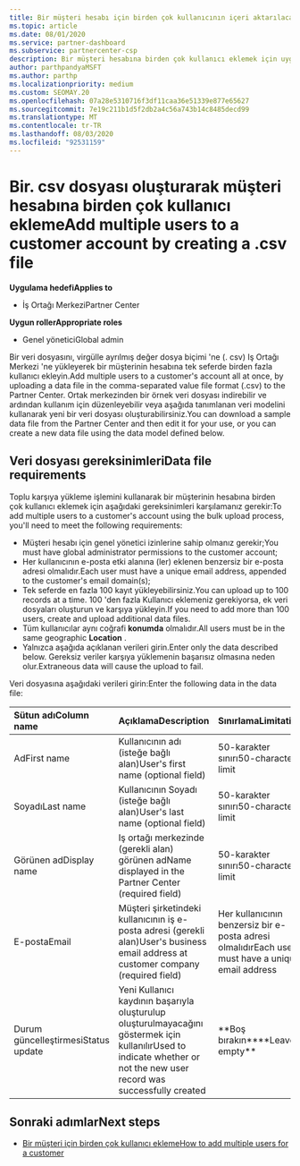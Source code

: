 ```yaml
---
title: Bir müşteri hesabı için birden çok kullanıcının içeri aktarılacağı. csv dosyası alanları
ms.topic: article
ms.date: 08/01/2020
ms.service: partner-dashboard
ms.subservice: partnercenter-csp
description: Bir müşteri hesabına birden çok kullanıcı eklemek için uygun alanlara sahip bir virgülle ayrılmış değer (. csv) dosyası oluşturun.
author: parthpandyaMSFT
ms.author: parthp
ms.localizationpriority: medium
ms.custom: SEOMAY.20
ms.openlocfilehash: 07a28e5310716f3df11caa36e51339e877e65627
ms.sourcegitcommit: 7e19c211b1d5f2db2a4c56a743b14c8485decd99
ms.translationtype: MT
ms.contentlocale: tr-TR
ms.lasthandoff: 08/03/2020
ms.locfileid: "92531159"
---
```

# <a name="add-multiple-users-to-a-customer-account-by-creating-a-csv-file"></a><span data-ttu-id="a1d58-103">Bir. csv dosyası oluşturarak müşteri hesabına birden çok kullanıcı ekleme</span><span class="sxs-lookup"><span data-stu-id="a1d58-103">Add multiple users to a customer account by creating a .csv file</span></span>

<span data-ttu-id="a1d58-104">**Uygulama hedefi**</span><span class="sxs-lookup"><span data-stu-id="a1d58-104">**Applies to**</span></span>

- <span data-ttu-id="a1d58-105">İş Ortağı Merkezi</span><span class="sxs-lookup"><span data-stu-id="a1d58-105">Partner Center</span></span>

<span data-ttu-id="a1d58-106">**Uygun roller**</span><span class="sxs-lookup"><span data-stu-id="a1d58-106">**Appropriate roles**</span></span>

- <span data-ttu-id="a1d58-107">Genel yönetici</span><span class="sxs-lookup"><span data-stu-id="a1d58-107">Global admin</span></span>

<span data-ttu-id="a1d58-108">Bir veri dosyasını, virgülle ayrılmış değer dosya biçimi 'ne (. csv) Iş Ortağı Merkezi 'ne yükleyerek bir müşterinin hesabına tek seferde birden fazla kullanıcı ekleyin.</span><span class="sxs-lookup"><span data-stu-id="a1d58-108">Add multiple users to a customer's account all at once, by uploading a data file in the comma-separated value file format (.csv) to the Partner Center.</span></span> <span data-ttu-id="a1d58-109">Ortak merkezinden bir örnek veri dosyası indirebilir ve ardından kullanım için düzenleyebilir veya aşağıda tanımlanan veri modelini kullanarak yeni bir veri dosyası oluşturabilirsiniz.</span><span class="sxs-lookup"><span data-stu-id="a1d58-109">You can download a sample data file from the Partner Center and then edit it for your use, or you can create a new data file using the data model defined below.</span></span>

## <a name="data-file-requirements"></a><a href="" id="creatingtheimportcsvfile"></a><span data-ttu-id="a1d58-110">Veri dosyası gereksinimleri</span><span class="sxs-lookup"><span data-stu-id="a1d58-110">Data file requirements</span></span>

<span data-ttu-id="a1d58-111">Toplu karşıya yükleme işlemini kullanarak bir müşterinin hesabına birden çok kullanıcı eklemek için aşağıdaki gereksinimleri karşılamanız gerekir:</span><span class="sxs-lookup"><span data-stu-id="a1d58-111">To add multiple users to a customer's account using the bulk upload process, you'll need to meet the following requirements:</span></span>

- <span data-ttu-id="a1d58-112">Müşteri hesabı için genel yönetici izinlerine sahip olmanız gerekir;</span><span class="sxs-lookup"><span data-stu-id="a1d58-112">You must have global administrator permissions to the customer account;</span></span>
- <span data-ttu-id="a1d58-113">Her kullanıcının e-posta etki alanına (ler) eklenen benzersiz bir e-posta adresi olmalıdır.</span><span class="sxs-lookup"><span data-stu-id="a1d58-113">Each user must have a unique email address, appended to the customer's email domain(s);</span></span>
- <span data-ttu-id="a1d58-114">Tek seferde en fazla 100 kayıt yükleyebilirsiniz.</span><span class="sxs-lookup"><span data-stu-id="a1d58-114">You can upload up to 100 records at a time.</span></span> <span data-ttu-id="a1d58-115">100 'den fazla Kullanıcı eklemeniz gerekiyorsa, ek veri dosyaları oluşturun ve karşıya yükleyin.</span><span class="sxs-lookup"><span data-stu-id="a1d58-115">If you need to add more than 100 users, create and upload additional data files.</span></span>
- <span data-ttu-id="a1d58-116">Tüm kullanıcılar aynı coğrafi **konumda** olmalıdır.</span><span class="sxs-lookup"><span data-stu-id="a1d58-116">All users must be in the same geographic **Location** .</span></span>
- <span data-ttu-id="a1d58-117">Yalnızca aşağıda açıklanan verileri girin.</span><span class="sxs-lookup"><span data-stu-id="a1d58-117">Enter only the data described below.</span></span> <span data-ttu-id="a1d58-118">Gereksiz veriler karşıya yüklemenin başarısız olmasına neden olur.</span><span class="sxs-lookup"><span data-stu-id="a1d58-118">Extraneous data will cause the upload to fail.</span></span>

<span data-ttu-id="a1d58-119">Veri dosyasına aşağıdaki verileri girin:</span><span class="sxs-lookup"><span data-stu-id="a1d58-119">Enter the following data in the data file:</span></span>

| <span data-ttu-id="a1d58-120">**Sütun adı**</span><span class="sxs-lookup"><span data-stu-id="a1d58-120">**Column name**</span></span> | <span data-ttu-id="a1d58-121">**Açıklama**</span><span class="sxs-lookup"><span data-stu-id="a1d58-121">**Description**</span></span>  | <span data-ttu-id="a1d58-122">**Sınırlama**</span><span class="sxs-lookup"><span data-stu-id="a1d58-122">**Limitation**</span></span>  |
|:-------- |:------  |:----- |
| <span data-ttu-id="a1d58-123">Ad</span><span class="sxs-lookup"><span data-stu-id="a1d58-123">First name</span></span>  | <span data-ttu-id="a1d58-124">Kullanıcının adı (isteğe bağlı alan)</span><span class="sxs-lookup"><span data-stu-id="a1d58-124">User's first name (optional field)</span></span>  | <span data-ttu-id="a1d58-125">50-karakter sınırı</span><span class="sxs-lookup"><span data-stu-id="a1d58-125">50-character limit</span></span>  |
| <span data-ttu-id="a1d58-126">Soyadı</span><span class="sxs-lookup"><span data-stu-id="a1d58-126">Last name</span></span>  | <span data-ttu-id="a1d58-127">Kullanıcının Soyadı (isteğe bağlı alan)</span><span class="sxs-lookup"><span data-stu-id="a1d58-127">User's last name (optional field)</span></span>  | <span data-ttu-id="a1d58-128">50-karakter sınırı</span><span class="sxs-lookup"><span data-stu-id="a1d58-128">50-character limit</span></span>  |
| <span data-ttu-id="a1d58-129">Görünen ad</span><span class="sxs-lookup"><span data-stu-id="a1d58-129">Display name</span></span>    | <span data-ttu-id="a1d58-130">Iş ortağı merkezinde (gerekli alan) görünen ad</span><span class="sxs-lookup"><span data-stu-id="a1d58-130">Name displayed in the Partner Center (required field)</span></span>                            | <span data-ttu-id="a1d58-131">50-karakter sınırı</span><span class="sxs-lookup"><span data-stu-id="a1d58-131">50-character limit</span></span>                         |
| <span data-ttu-id="a1d58-132">E-posta</span><span class="sxs-lookup"><span data-stu-id="a1d58-132">Email</span></span>   | <span data-ttu-id="a1d58-133">Müşteri şirketindeki kullanıcının iş e-posta adresi (gerekli alan)</span><span class="sxs-lookup"><span data-stu-id="a1d58-133">User's business email address at customer company (required field)</span></span>           | <span data-ttu-id="a1d58-134">Her kullanıcının benzersiz bir e-posta adresi olmalıdır</span><span class="sxs-lookup"><span data-stu-id="a1d58-134">Each user must have a unique email address</span></span> |
| <span data-ttu-id="a1d58-135">Durum güncelleştirmesi</span><span class="sxs-lookup"><span data-stu-id="a1d58-135">Status update</span></span>   | <span data-ttu-id="a1d58-136">Yeni Kullanıcı kaydının başarıyla oluşturulup oluşturulmayacağını göstermek için kullanılır</span><span class="sxs-lookup"><span data-stu-id="a1d58-136">Used to indicate whether or not the new user record was successfully created</span></span> | <span data-ttu-id="a1d58-137">\*\*Boş bırakın\*\*</span><span class="sxs-lookup"><span data-stu-id="a1d58-137">\*\*Leave empty\*\*</span></span>                        |

## <a name="next-steps"></a><span data-ttu-id="a1d58-138">Sonraki adımlar</span><span class="sxs-lookup"><span data-stu-id="a1d58-138">Next steps</span></span>

- [<span data-ttu-id="a1d58-139">Bir müşteri için birden çok kullanıcı ekleme</span><span class="sxs-lookup"><span data-stu-id="a1d58-139">How to add multiple users for a customer</span></span>](adding-multiple-users-to-a-customer-account.md)